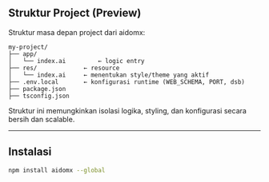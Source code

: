 ## Struktur Project (Preview)

Struktur masa depan project dari aidomx:

```
my-project/
├── app/
│   └── index.ai         ← logic entry
├── res/             ← resource
│   └── index.ai     ← menentukan style/theme yang aktif
├── .env.local       ← konfigurasi runtime (WEB_SCHEMA, PORT, dsb)
├── package.json
├── tsconfig.json
```

Struktur ini memungkinkan isolasi logika, styling, dan konfigurasi secara bersih dan scalable.

---

## Instalasi

```bash
npm install aidomx --global
```
